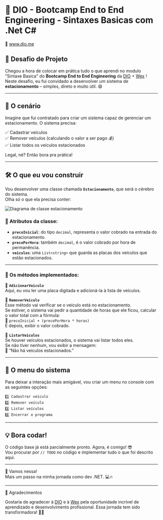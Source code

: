 # 🚗 DIO - Bootcamp End to End Engineering - Sintaxes Basicas com .Net C#  
🔗 www.dio.me

## 🎯 Desafio de Projeto

Chegou a hora de colocar em prática tudo o que aprendi no modulo "Sintaxe Basica" do  **Bootcamp End to End Engineering** da [DIO](https://dio.me) + [Wex](https://www.wexinc.com/pt-br/) !  
Neste desafio, eu fui convidado a desenvolver um sistema de **estacionamento** – simples, direto e muito útil. 😄

---

## 🧩 O cenário

Imagine que fui contratado para criar um sistema capaz de gerenciar um estacionamento. O sistema precisa:

✅ Cadastrar veículos  
✅ Remover veículos (calculando o valor a ser pago 💰)  
✅ Listar todos os veículos estacionados

Legal, né? Então bora pra prática!

---

## 🛠️ O que eu vou construir

Vou desenvolver uma classe chamada **`Estacionamento`**, que será o cérebro do sistema.  
Olha só o que ela precisa conter:

![Diagrama de classe estacionamento](diagrama_classe_estacionamento.png)

### 🔐 Atributos da classe:

- **`precoInicial`**: do tipo `decimal`, representa o valor cobrado na entrada do estacionamento.  
- **`precoPorHora`**: também `decimal`, é o valor cobrado por hora de permanência.  
- **`veiculos`**: uma `List<string>` que guarda as placas dos veículos que estão estacionados.

---

### 🧪 Os métodos implementados:

🔸 **`AdicionarVeiculo`**  
Aqui, eu vou ler uma placa digitada e adicioná-la à lista de veículos.

🔸 **`RemoverVeiculo`**  
Esse método vai verificar se o veículo está no estacionamento.  
Se estiver, o sistema vai pedir a quantidade de horas que ele ficou, calcular o valor total com a fórmula:  
💸 `precoInicial + (precoPorHora * horas)`  
E depois, exibir o valor cobrado.

🔸 **`ListarVeiculos`**  
Se houver veículos estacionados, o sistema vai listar todos eles.  
Se não tiver nenhum, vou exibir a mensagem:  
🚫 “Não há veículos estacionados.”

---

## 🧭 O menu do sistema

Para deixar a interação mais amigável, vou criar um menu no console com as seguintes opções:

```
1️⃣ Cadastrar veículo  
2️⃣ Remover veículo  
3️⃣ Listar veículos  
4️⃣ Encerrar o programa
```

---

## 💡 Bora codar!

O código base já está parcialmente pronto. Agora, é comigo! 😎  
Vou procurar por `// TODO` no código e implementar tudo o que foi descrito aqui.

---

🚀 Vamos nessa!  
Mais um passo na minha jornada como dev .NET. 💻🔥  

---

🙏 Agradecimentos

Gostaria de agradecer à [DIO](https://www.dio.me) e à [Wex](https://www.wexinc.com) pela oportunidade incrível de aprendizado e desenvolvimento profissional. Essa jornada tem sido transformadora! 🚀💙
